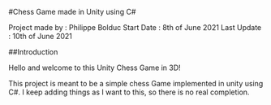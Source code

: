 #Chess Game made in Unity using C#

Project made by : Philippe Bolduc
Start Date : 8th of June 2021
Last Update : 10th of June 2021

##Introduction

Hello and welcome to this Unity Chess Game in 3D!

This project is meant to be a simple chess Game implemented in unity using C#. I keep adding things as I want to this, so there is no real completion.